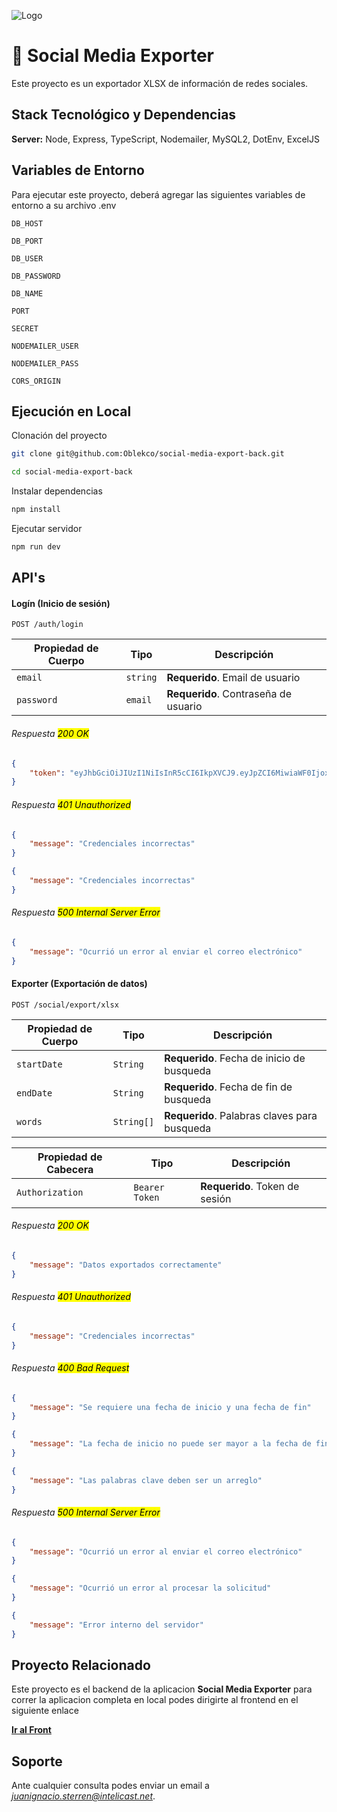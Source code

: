 ![Logo](https://media.licdn.com/dms/image/v2/C4E1BAQGorTTcdBpzbg/company-background_10000/company-background_10000/0/1624981679246/oblek_company_cover?e=2147483647&v=beta&t=jESdkfCgLdymZj4KUdeqydqj1ZTctI8T4yrNzU6JMaY)

# 💾 Social Media Exporter

Este proyecto es un exportador XLSX de información de redes sociales.

## Stack Tecnológico y Dependencias

**Server:** Node, Express, TypeScript, Nodemailer, MySQL2, DotEnv, ExcelJS

## Variables de Entorno

Para ejecutar este proyecto, deberá agregar las siguientes variables de entorno a su archivo .env

`DB_HOST`

`DB_PORT`

`DB_USER`

`DB_PASSWORD`

`DB_NAME`

`PORT`

`SECRET`

`NODEMAILER_USER`

`NODEMAILER_PASS`

`CORS_ORIGIN`

## Ejecución en Local

Clonación del proyecto

```bash
git clone git@github.com:Oblekco/social-media-export-back.git
```

```bash
cd social-media-export-back
```

Instalar dependencias

```bash
npm install
```

Ejecutar servidor

```bash
npm run dev
```

## API's

#### Logín (Inicio de sesión)

```http
POST /auth/login
```

| Propiedad de Cuerpo | Tipo     | Descripción                          |
| ------------------- | -------- | ------------------------------------ |
| `email`             | `string` | **Requerido**. Email de usuario      |
| `password`          | `email`  | **Requerido**. Contraseña de usuario |

###### Respuesta <mark>200 OK</mark>

```json
{
    "token": "eyJhbGciOiJIUzI1NiIsInR5cCI6IkpXVCJ9.eyJpZCI6MiwiaWF0IjoxNzI0ODc1MTU2fQ.QgLxkb8f7FMSH2ZDbiQQ7ifwsYDi2TTJREy4lSTE9I8"
}
```

###### Respuesta <mark>401 Unauthorized</mark>

```json
{
    "message": "Credenciales incorrectas"
}
```

```json
{
    "message": "Credenciales incorrectas"
}
```

###### Respuesta <mark>500 Internal Server Error</mark>

```json
{
    "message": "Ocurrió un error al enviar el correo electrónico"
}
```

#### Exporter (Exportación de datos)

```http
POST /social/export/xlsx
```

| Propiedad de Cuerpo | Tipo       | Descripción                                  |
| ------------------- | ---------- | -------------------------------------------- |
| `startDate`         | `String`   | **Requerido**. Fecha de inicio de busqueda   |
| `endDate`           | `String`   | **Requerido**. Fecha de fin de busqueda      |
| `words`             | `String[]` | **Requerido**. Palabras claves para busqueda |

| Propiedad de Cabecera | Tipo           | Descripción                    |
| --------------------- | -------------- | ------------------------------ |
| `Authorization`       | `Bearer Token` | **Requerido**. Token de sesión |

###### Respuesta <mark>200 OK</mark>

```json
{
    "message": "Datos exportados correctamente"
}
```

###### Respuesta <mark>401 Unauthorized</mark>

```json
{
    "message": "Credenciales incorrectas"
}
```

###### Respuesta <mark>400 Bad Request</mark>

```json
{
    "message": "Se requiere una fecha de inicio y una fecha de fin"
}
```

```json
{
    "message": "La fecha de inicio no puede ser mayor a la fecha de fin"
}
```

```json
{
    "message": "Las palabras clave deben ser un arreglo"
}
```

###### Respuesta <mark>500 Internal Server Error</mark>

```json
{
    "message": "Ocurrió un error al enviar el correo electrónico"
}
```

```json
{
    "message": "Ocurrió un error al procesar la solicitud"
}
```

```json
{
    "message": "Error interno del servidor"
}
```

## Proyecto Relacionado

Este proyecto es el backend de la aplicacion **Social Media Exporter** para correr la aplicacion completa en local podes dirigirte al frontend en el siguiente enlace

[**Ir al Front**](https://github.com/Oblekco/social-media-export-front)

## Soporte

Ante cualquier consulta podes enviar un email a *juanignacio.sterren@intelicast.net*.
